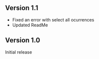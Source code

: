 ## Version 1.1

- Fixed an error with select all ocurrences
- Updated ReadMe


## Version 1.0

Initial release
